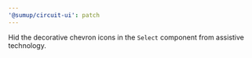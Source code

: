```yaml
---
'@sumup/circuit-ui': patch
---
```


Hid the decorative chevron icons in the `Select` component from assistive technology.
